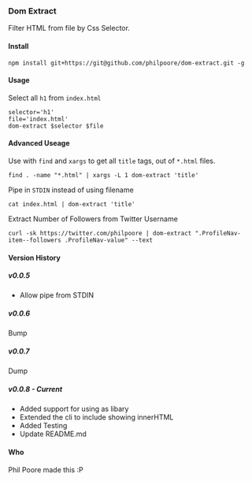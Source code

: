 ### Dom Extract
Filter HTML from file by Css Selector.


#### Install
```
npm install git+https://git@github.com/philpoore/dom-extract.git -g
```

#### Usage

Select all `h1` from `index.html`
```
selector='h1'
file='index.html'
dom-extract $selector $file
```

#### Advanced Useage

Use with `find` and `xargs` to get all `title` tags, out of `*.html` files.
```
find . -name "*.html" | xargs -L 1 dom-extract 'title'
```

Pipe in `STDIN` instead of using filename
```
cat index.html | dom-extract 'title'
```

Extract Number of Followers from Twitter Username
```
curl -sk https://twitter.com/philpoore | dom-extract ".ProfileNav-item--followers .ProfileNav-value" --text
```

#### Version History

##### v0.0.5
+ Allow pipe from STDIN

##### v0.0.6
Bump

##### v0.0.7
Dump

##### v0.0.8 - Current
+ Added support for using as libary
+ Extended the cli to include showing innerHTML
+ Added Testing
+ Update README.md

#### Who
Phil Poore made this :P